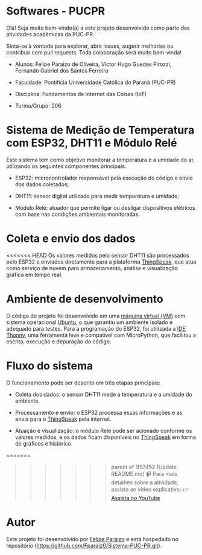 # Softwares - PUCPR

Olá! Seja muito bem-vindo(a) a este projeto desenvolvido como parte das atividades acadêmicas da PUC-PR.

Sinta-se à vontade para explorar, abrir issues, sugerir melhorias ou contribuir com pull requests. Toda colaboração será muito bem-vinda!

* Alunos: Felipe Paraizo de Oliveira, Victor Hugo Guedes Pirozzi, Fernando Gabriel dos Santos Ferreira

* Faculdade: Pontifícia Universidade Católica do Paraná (PUC-PR)

* Disciplina: Fundamentos de Internet das Coisas (IoT)

* Turma/Grupo: 206

# Sistema de Medição de Temperatura com ESP32, DHT11 e Módulo Relé

Este sistema tem como objetivo monitorar a temperatura e a umidade do ar, utilizando os seguintes componentes principais:

* ESP32: microcontrolador responsável pela execução do código e envio dos dados coletados;

* DHT11: sensor digital utilizado para medir temperatura e umidade;

* Módulo Relé: atuador que permite ligar ou desligar dispositivos elétricos com base nas condições ambientais monitoradas.

# Coleta e envio dos dados

<<<<<<< HEAD
Os valores medidos pelo sensor DHT11 são processados pelo ESP32 e enviados diretamente para a plataforma [ThingSpeak](https://thingspeak.mathworks.com/), que atua como serviço de nuvem para armazenamento, análise e visualização gráfica em tempo real.

# Ambiente de desenvolvimento

O código do projeto foi desenvolvido em uma [máquina virtual (VM)](https://www.virtualbox.org/) com sistema operacional [Ubuntu](https://ubuntu.com/download/desktop), o que garantiu um ambiente isolado e adequado para testes.
Para a programação do ESP32, foi utilizada a [IDE Thonny](https://thonny.org/), uma ferramenta leve e compatível com MicroPython, que facilitou a escrita, execução e depuração do código.

# Fluxo do sistema

O funcionamento pode ser descrito em três etapas principais:

* Coleta dos dados: o sensor DHT11 mede a temperatura e a umidade do ambiente.

* Processamento e envio: o ESP32 processa essas informações e as envia para o [ThingSpeak](https://thingspeak.mathworks.com/) pela internet.

* Atuação e visualização: o módulo Relé pode ser acionado conforme os valores medidos, e os dados ficam disponíveis no [ThingSpeak](https://thingspeak.mathworks.com/) em forma de gráficos e histórico.

=======
>>>>>>> parent of 1f57452 (Update README.md)
📹 Para mais detalhes sobre a atividade, assista ao vídeo explicativo:
👉 [Assista no YouTube](https://www.youtube.com/watch?v=WspJijBCank)

# Autor

Este projeto foi desenvolvido por [Felipe Paraizo](https://github.com/Fparaiz0) e está hospedado no repositório (https://github.com/Fparaiz0/Sistema-PUC-PR.git). 
